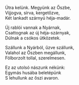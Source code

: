 Útra kelünk. Megyünk az Őszbe,  
Vijjogva, sírva, kergetőzve,  
Két lankadt szárnyú héja-madár.

Új rablói vannak a Nyárnak,  
Csattognak az új héja-szárnyak,  
Dúlnak a csókos ütközetek.

Szállunk a Nyárból, űzve szállunk,  
Valahol az Őszben megállunk,  
Fölborzolt tollal, szerelmesen.

Ez az utolsó nászunk nékünk:  
Egymás husába beletépünk  
S lehullunk az őszi avaron.